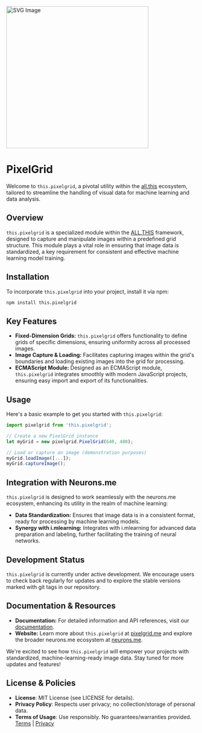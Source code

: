 <img src="https://suign.github.io/PixelGrid/8-bit_pixel_art_icon_for_a_web_application_named_pixelgrid.me._The_icon_a_cube_representing_an_RGB_image_that_is_pixel.png" alt="SVG Image" width="377">

# PixelGrid

Welcome to `this.pixelgrid`, a pivotal utility within the [all.this](https://neurons.me/all-this) ecosystem, tailored to streamline the handling of visual data for machine learning and data analysis.

## Overview

`this.pixelgrid` is a specialized module within the [ALL.THIS](https://neurons.me/all-this) framework, designed to capture and manipulate images within a predefined grid structure. This module plays a vital role in ensuring that image data is standardized, a key requirement for consistent and effective machine learning model training.

## Installation

To incorporate `this.pixelgrid` into your project, install it via npm:

```bash
npm install this.pixelgrid
```

## Key Features

- **Fixed-Dimension Grids:** `this.pixelgrid` offers functionality to define grids of specific dimensions, ensuring uniformity across all processed images.
- **Image Capture & Loading:** Facilitates capturing images within the grid's boundaries and loading existing images into the grid for processing.
- **ECMAScript Module:** Designed as an ECMAScript module, `this.pixelgrid` integrates smoothly with modern JavaScript projects, ensuring easy import and export of its functionalities.

## Usage

Here's a basic example to get you started with `this.pixelgrid`:

```js
import pixelgrid from 'this.pixelgrid';

// Create a new PixelGrid instance
let myGrid = new pixelgrid.PixelGrid(640, 480);

// Load or capture an image (demonstration purposes)
myGrid.loadImage([...]);
myGrid.captureImage();
```

## Integration with Neurons.me

`this.pixelgrid` is designed to work seamlessly with the neurons.me ecosystem, enhancing its utility in the realm of machine learning:

- **Data Standardization:** Ensures that image data is in a consistent format, ready for processing by machine learning models.
- **Synergy with i.mlearning:** Integrates with i.mlearning for advanced data preparation and labeling, further facilitating the training of neural networks.

## Development Status

`this.pixelgrid` is currently under active development. We encourage users to check back regularly for updates and to explore the stable versions marked with git tags in our repository.

## Documentation & Resources

- **Documentation:** For detailed information and API references, visit our [documentation](https://suign.github.io/PixelGrid/).
- **Website:** Learn more about `this.pixelgrid` at [pixelgrid.me](http://pixelgrid.me/) and explore the broader neurons.me ecosystem at [neurons.me](http://neurons.me/).

We're excited to see how `this.pixelgrid` will empower your projects with standardized, machine-learning-ready image data. Stay tuned for more updates and features!

## License & Policies

- **License**: MIT License (see LICENSE for details).
- **Privacy Policy**: Respects user privacy; no collection/storage of personal data.
- **Terms of Usage**: Use responsibly. No guarantees/warranties provided. [Terms](https://www.neurons.me/terms-of-use) | [Privacy](https://www.neurons.me/privacy-policy)